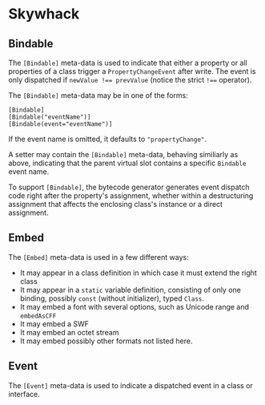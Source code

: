# Skywhack

## Bindable

The `[Bindable]` meta-data is used to indicate that either a property or all properties of a class trigger a `PropertyChangeEvent` after write. The event is only dispatched if `newValue !== prevValue` (notice the strict `!==` operator).

The `[Bindable]` meta-data may be in one of the forms:

```
[Bindable]
[Bindable("eventName")]
[Bindable(event="eventName")]
```

If the event name is omitted, it defaults to `"propertyChange"`.

A setter may contain the `[Bindable]` meta-data, behaving similiarly as above, indicating that the parent virtual slot contains a specific `Bindable` event name.

To support `[Bindable]`, the bytecode generator generates event dispatch code right after the property's assignment, whether within a destructuring assignment that affects the enclosing class's instance or a direct assignment.

## Embed

The `[Embed]` meta-data is used in a few different ways:

* It may appear in a class definition in which case it must extend the right class
* It may appear in a `static` variable definition, consisting of only one binding, possibly `const` (without initializer), typed `Class`.
* It may embed a font with several options, such as Unicode range and `embedAsCFF`
* It may embed a SWF
* It may embed an octet stream
* It may embed possibly other formats not listed here.

## Event

The `[Event]` meta-data is used to indicate a dispatched event in a class or interface.